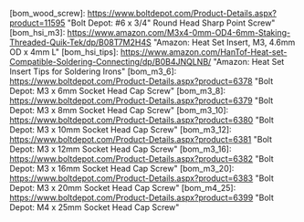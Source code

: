 <!-- 
	Part Links 
		-->

<!-- Fasteners -->
[bom_wood_screw]:       https://www.boltdepot.com/Product-Details.aspx?product=11595                             "Bolt Depot: #6 x 3/4" Round Head Sharp Point Screw"
[bom_hsi_m3]:           https://www.amazon.com/M3x4-0mm-OD4-6mm-Staking-Threaded-Quik-Tek/dp/B08T7M2H4S      "Amazon: Heat Set Insert, M3, 4.6mm OD x 4mm L"
[bom_hsi_tips]:         https://www.amazon.com/HanTof-Heat-set-Compatible-Soldering-Connecting/dp/B0B4JNQLNB/    "Amazon: Heat Set Insert Tips for Soldering Irons"
[bom_m3_6]:             https://www.boltdepot.com/Product-Details.aspx?product=6378     "Bolt Depot: M3 x 6mm Socket Head Cap Screw"
[bom_m3_8]:             https://www.boltdepot.com/Product-Details.aspx?product=6379     "Bolt Depot: M3 x 8mm Socket Head Cap Screw"
[bom_m3_10]:            https://www.boltdepot.com/Product-Details.aspx?product=6380     "Bolt Depot: M3 x 10mm Socket Head Cap Screw"
[bom_m3_12]:            https://www.boltdepot.com/Product-Details.aspx?product=6381     "Bolt Depot: M3 x 12mm Socket Head Cap Screw"
[bom_m3_16]:            https://www.boltdepot.com/Product-Details.aspx?product=6382     "Bolt Depot: M3 x 16mm Socket Head Cap Screw"
[bom_m3_20]:            https://www.boltdepot.com/Product-Details.aspx?product=6383     "Bolt Depot: M3 x 20mm Socket Head Cap Screw"
[bom_m4_25]:            https://www.boltdepot.com/Product-Details.aspx?product=6399     "Bolt Depot: M4 x 25mm Socket Head Cap Screw"

<!-- Filament -->
[bom_pla]:              https://www.amazon.com/Polymaker-Filament-1-75mm-Rigidity-Cardboard/dp/B099KSLJCQ       "Amazon: 1kg Polymaker PolyLite PLA Pro Filament, 1.85mm"
[bom_tpu]:              https://www.amazon.com/dp/B09KL2FXNJ/                                                   "Amazon: 750g Polymaker TPU 95A Filament, 1.85mm"
[bom_petg]:             https://www.amazon.com/Polymaker-Filament-1-75mm-Strong-Cardboard/dp/B09DKSCRSX         "Amazon: 1kg Polymaker PolyLite PETG Filament, 1.85mm"

<!-- Misc Electrical -->
[bom_switch]:           https://www.amazon.com/gp/product/B07QQ22DTB                                             "Amazon: SPST snap-in rocker switch"
[bom_iec]:              https://www.amazon.com/gp/product/B081ZFHRGW                                             "Amazon: IEC C14 socket with fuse"
[bom_fork_connector]:   https://www.amazon.com/Baomain-Insulated-Connector-Electrical-Terminal/dp/B01B1DL4OA     "Amazon: Fork connectors, 14-16awg"
[bom_spade_connector]:  https://www.amazon.com/gp/product/B07FQB6WXP                                             "Amazon: Female spade connectors, 14-16awg"
[bom_lanmu_micro_sd]:   https://www.amazon.com/gp/product/B07WWVBK8V                                             "Amazon: LANMU MicroSD Extension"
[bom_electop_micro_sd]: https://www.amazon.com/gp/product/B07YYSP5F5                                             "Amazon: ELECTOP MicroSD Extension"
[bom_usb_b_extension]:  https://www.amazon.com/gp/product/B071P2BGK5                                             "Amazon: USB B Panel Mount Extension"
[bom_usb_c_extension]:  https://www.amazon.com/Poyiccot-Extension-Female-Extender-Straight/dp/B086W2R8Z6         "Amazon: USB-C Panel Mount Extension"
[bom_jst_sm_kit]:       https://www.amazon.com/gp/product/B07D9HRDT6                                             "Amazon: JST-SM Connector Kit"
[bom_molex]:            https://www.digikey.com/en/htmldatasheets/production/1626160/0/0/1/0430300007.html       "Digikey: Molex Micro Fit 3.0 Connectors"
[bom_key_usb3]:         https://www.amazon.com/gp/product/B07FSMVH32/ref=ppx_yo_dt_b_search_asin_title?ie=UTF8&psc=1 "Amazon: USB 3 Keystone Extension"
[bom_key_hdmi]:         https://www.amazon.com/Monoprice-106852-Keystone-Coupler-Adapter/dp/B005VKKB7Q           "Amazon: HDMI Coupler Keystone Jack"
[bom_key_ethernet]:     https://www.amazon.com/VCE-Listed-5-Pack-Keystone-Coupler-White/dp/B0116T7XMQ            "Amazon: Ethernet Coupler Keystone Jacks"
[bom_key_usb_c]:        https://www.amazon.com/Keystone-Extention-Keystone-Convertor-Extension/dp/B08GSLLVG2     "Amazon: USB C Keystone Extension"
[bom_16awg_wire]:       https://www.amazon.com/BNTECHGO-Silicone-Flexible-Strands-Stranded/dp/B00TG1TRL2         "Amazon: 5ft 16 awg stranded silicone wire, red & black"
[bom_xt60]:             https://www.amazon.com/gp/product/B0BC1TPNSK                                            "Amazon: 2x XT60E-M Male Panel Mount"
[bom_mfj2]:             https://www.amazon.com/Molex-Connector-Matched-18-24-Mini-Fit/dp/B074M1RZHX             "Amazon: 6x Molex Mini Fit Jr 2R, 2P Set"
[bom_mfj4]:             https://www.amazon.com/Molex-4-Pin-Connector-4-20mm-0165-Mini-Fit/dp/B07DLLN2VL         "Amazon: 5x Molex Mini Fit Jr 2R, 4P Set"

<!-- PSU -->
[bom_lrs350]:           https://www.amazon.com/MEAN-WELL-LRS-350-24-Printer-Industrial/dp/B07VRK86SP             "Amazon: Mean Well LRS-350-24"
[bom_rsp500]:           https://www.amazon.com/MEAN-WELL-RSP-500-24-Switching-Enclosed/dp/B00UWCD22O             "Amazon: Mean Well RSP-500-24"
[bom_rs_25_5]:          https://www.amazon.com/MEAN-WELL-323282-RS-25-5-Supply/dp/B09KVG6PBZ

<!-- MCU Boards -->
[bom_duet_3_6hc]:       https://www.amazon.com/Duet3D-Duet-3-Mainboard-6HC/dp/B08W295FKT                         "Amazon: Duet3D Duet 3 6HC"
[bom_duet_3_mini_5+]:   https://www.amazon.com/Duet3D-Mini-WiFi-Printer-Controller/dp/B09HSKWQ9B                 "Amazon: Duet3D Duet 3 Mini 5+ Wifi"
[bom_btt_skr_2]:        https://www.amazon.com/BIGTREETECH-Control-Upgrade-Motherboard-Compitable/dp/B0943WVM5B      "Amazon: BIGTREETECH SKR 2"
[bom_btt_skr_3]:        https://www.amazon.com/BIGTREETECH-Motherboard-Controller-Replacement-Original/dp/B08LVTXT46 "Amazon: BIGTREETECH SKR 3"
[bom_btt_skr_3_ez]:     https://www.amazon.com/BIGTREETECH-Motherboard-Controller-Replacement-Original/dp/B0B1Q26SWR "Amazon: BIGTREETECH SKR 3 EZ"
[bom_btt_skr_e3_mini]:  https://www.amazon.com/BIGTREETECH-Upgraded-Motherboard-Integrated-Compatible/dp/B09LH727MT  "Amazon: BIGTREETECH SKR E3 Mini"
[bom_btt_octopus]:      https://www.amazon.com/BIGTREETECH-Motherboard-Compatible-Firmware-Raspberry/dp/B094NPRYDP   "Amazon: BIGTREETECH Octopus"
[bom_creality_4x]:      https://www.amazon.com/Official-Creality-3D-Upgraded-Motherboard/dp/B09NMJMPN1               "Amazon: Creality 4.2.7"
[bom_btt_manta_m8p]:    https://www.amazon.com/BIGTREETECH-Integrated-Motherboard-Firmware-Compatible/dp/B0B7W53JSY  "Amazon: BIGTREETECH Manta M8P"
[bom_mks_skipr]:        https://www.aliexpress.us/item/3256804323039950.html                                     "AliExpress: MakerBase MKS Skipr"
[bom_mks_monster8]:     https://www.aliexpress.us/item/3256803106583492.html                                     "AliExpress: MakerBase MKS Monster8"

<!-- SoC CPUs -->
[bom_rpi_3b_plus]:      https://www.adafruit.com/product/3055                                                    "Adafruit: Raspberry Pi 3B+"
[bom_rpi_4b]:           https://www.adafruit.com/product/4295                                                    "Adafruit: Raspberry Pi 4B 1GB"

<!-- Displays -->
[bom_btt_tft35_e3]:    https://www.amazon.com/BIGTREETECH-TFT35-E3-V3-0-1-Motherboard/dp/B08182XHZZ              "Amazon: BIGTREETECH TFT35 E3 v3.0.1"
[bom_generic_12864]:   https://www.amazon.com/CHPOWER-Display-Screen-Creality-Printers/dp/B07DL3ZBD7             "Amazon: Generic 128x64 Display"
[bom_mini_12864]:      https://www.amazon.com/FYSETC-Controller-Supports-Accessories-RGB-Backlight/dp/B08R9ZH7S2 "Amazon: FYSETC Mini12864 v2.1 Display"
[bom_btt_tft35]:       https://www.amazon.com/BIGTREETECH-Graphic-Display-Controller-Printer/dp/B07VWF4W3J       "Amazon: BIGTREETECH TFT35 V3"
[bom_btt_pitft50]:     https://www.amazon.com/BIGTREETECH-Screen-Display-800x480-Raspberry/dp/B08FD2YZ23         "Amazon: BIGTREETECH PI TFT50 V2"

<!-- Lower Bay -->
<!--     Bucks -->
[bom_drok_3A]:			https://www.amazon.com/gp/product/B07N3QT628                                             "Amazon: DROK 3A LM2596 Buck Converter"
[bom_drok_5A]:          https://www.amazon.com/DROK-Adjustable-Converter-Transformer-Protective/dp/B07JZ2GQJF    "Amazon: DROK 5A LM2596 Buck Converter"
[bom_drok_2A]:          https://www.amazon.com/Converter-DROK-Transformer-Regulator-Stabilizer/dp/B00JUFJ1GA     "Amazon: HROK 2A LM2596 Buck Converter"
[bom_hiletgo_2A]:       https://www.amazon.com/HiLetgo-Step-down-Converter-1-25-37V-Voltmeter/dp/B00LSEBYHU/     "Amazon: HiLetGo 2A LM2596 Buck Converter"
[bom_basic_lm2596]:     https://www.amazon.com/Valefod-Efficiency-Voltage-Regulator-Converter/dp/B076H3XHXP      "Amazon: Basic 2A LM2596 Buck Converter"

<!--     SSRs -->
[bom_fotek_ssr_40da]:   https://www.amazon.com/SSR-40DA-Solid-Output-24-380V-SSR-40/dp/B07FVHWN82                "Amazon: Fotek SSR-40DA"
[bom_omron_ssr]:        https://kb-3d.com/store/omron/171-omron-solid-state-relay-g3na-210b-utu-ssr-4536854807954.html "KB-3D: Omron G3NA-210B-UTU SSR"

<!--     MOSFETs -->
[bom_creality_mosfet]:  https://www.tinymachines3d.com/products/crmfet                                           "TinyMachines3D: Creality MOSFET"

<!--     Others -->
[bom_wago_nuts]:        https://www.amazon.com/dp/B08R5WWWPS                                                     "Amazon: Wago 221 Lever Nut Assortment"
[bom_btt_ups_24v]:      https://www.amazon.com/BIGTREETECH-DIRECT-Printing-Printer-Ender-3/dp/B081DLBTQC         "Amazon: BIGTREETECH UPS 24V 1.0"
[bom_btt_relay_1.2]:    https://www.walmart.com/ip/BIGTREETECH-Relay-V1-2-Automatic-Shutdown-Module-After-Printing-Power-Monitoring-Module-3D-Printer-Parts/133836368 "WalMart: BIGTREETECH Relay 1.2"

<!-- Fans -->
[bom_4010]:             https://www.amazon.com/dp/B08R9L9YR2                                                     "Amazon: 40mm x 40mm x 10mm Fan"
[bom_4020]:             https://www.amazon.com/Wathai-40x40x20mm-40mm-Burshless-Cooling/dp/B07PYWVPMY            "Amazon: 40mm x 40mm x 10mm Fan"
[bom_6015]:             https://www.amazon.com/Wathai-Exhaust-Cooler-Brushless-Cooling/dp/B07Q2JRYZR             "Amazon: 60mm x 60mm x 15mm Fan"
[bom_6020]:             https://www.amazon.com/Wathai-60mm-Cooling-Brushless-Cooler/dp/B07NRYLRDZ                "Amazon: 60mm x 60mm x 20mm Fan"
[bom_6025]:             https://www.amazon.com/Wathai-60mm-25mm-Brushless-Cooling/dp/B07Q2JWNFX                  "Amazon: 60mm x 60mm x 25mm Fan"
[bom_8020]:             https://www.amazon.com/GDSTIME-Brushless-Cooling-Sleeve-Bearing/dp/B07MDYBSGR            "Amazon: 80mm x 80mm x 20mm Fan"
[bom_8025]:             https://www.amazon.com/Security-01-Bearing-Brushless-Cooling-AV-F8025MB/dp/B071WLX5JZ    "Amazon: 80mm x 80mm x 25mm Fan"
[bom_9225]:             https://www.amazon.com/GDSTIME-90x90x25mm-Inches-Brushless-Cooling/dp/B07LFZKCC6         "Amazon: 92mm x 92mm x 25mm Fan"
[bom_12025]:            https://www.amazon.com/GDSTIME-Bearings-Brushless-Cooling-Exhaust/dp/B00N1Y4BMA          "Amazon: 120mm x 120mm x 25mm Fan"